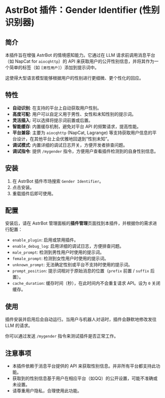 # AstrBot 插件：Gender Identifier (性别识别器)

## 简介

本插件旨在增强 AstrBot 的情境感知能力。它通过在 LLM 请求前调用消息平台（如 NapCat for `aiocqhttp`）的 API 来获取用户的公开性别信息，并将其作为一个简单的标签（如 `[男性用户]`）添加到提示词中。

这使得大型语言模型能够根据用户的性别进行更细微、更个性化的回应。

## 特性

- **自动识别**: 在支持的平台上自动获取用户性别。
- **高度可配**: 用户可以自定义用于男性、女性和未知性别的提示词。
- **灵活插入**: 可以选择将提示词前置或后置。
- **智能缓存**: 内置缓存机制，避免对平台 API 的频繁请求，提高性能。
- **平台兼容**: 主要为 `aiocqhttp` (NapCat, Lagrange) 等支持获取用户信息的平台设计，在其他平台上会优雅地回退到“性别未知”。
- **调试模式**: 内置详细的调试日志开关，方便开发者排查问题。
- **调试指令**: 提供 `/mygender` 指令，方便用户查看插件检测到的自身性别信息。

## 安装

1.  在 AstrBot 插件市场搜索 `Gender Identifier`。
2.  点击安装。
3.  重载插件后即可使用。

## 配置

安装后，请在 AstrBot 管理面板的**插件管理**页面找到本插件，并根据你的需求进行配置：

-   `enable_plugin`: 启用或禁用插件。
-   `enable_debug_log`: 启用详细的调试日志，方便排查问题。
-   `male_prompt`: 检测到男性用户时使用的提示词。
-   `female_prompt`: 检测到女性用户时使用的提示词。
-   `unknown_prompt`: 无法确定性别或平台不支持时使用的提示词。
-   `prompt_position`: 提示词相对于原始消息的位置（`prefix` 前置 / `suffix` 后置）。
-   `cache_duration`: 缓存时间（秒），在此时间内不会重复请求 API。设为 `0` 关闭缓存。

## 使用

插件安装并启用后会自动运行。当用户与机器人对话时，插件会静默地修改发往 LLM 的请求。

你可以通过发送 `/mygender` 指令来测试插件是否正常工作。

## 注意事项

-   本插件依赖于消息平台提供的 API 来获取性别信息。并非所有平台都支持此功能。
-   获取到的性别信息基于用户在相应平台（如QQ）的公开设置，可能不准确或未设置。
-   请尊重用户隐私，合理使用此功能。
